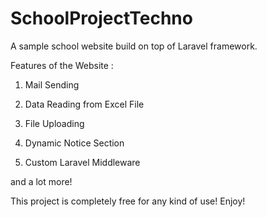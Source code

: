 # SchoolProjectTechno

A sample school website build on top of Laravel framework.

Features of the Website : 

1) Mail Sending

2) Data Reading from Excel File

3) File Uploading

4) Dynamic Notice Section

5) Custom Laravel Middleware

and a lot more!

This project is completely free for any kind of use! Enjoy!
